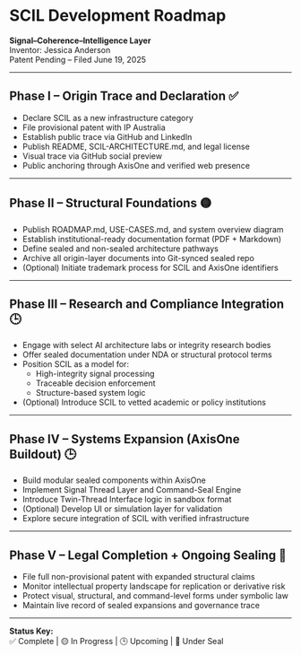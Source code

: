 # SCIL Development Roadmap  
**Signal–Coherence–Intelligence Layer**  
Inventor: Jessica Anderson  
Patent Pending – Filed June 19, 2025  

---

## Phase I – Origin Trace and Declaration ✅  
- Declare SCIL as a new infrastructure category  
- File provisional patent with IP Australia  
- Establish public trace via GitHub and LinkedIn  
- Publish README, SCIL-ARCHITECTURE.md, and legal license  
- Visual trace via GitHub social preview  
- Public anchoring through AxisOne and verified web presence  

---

## Phase II – Structural Foundations 🟡  
- Publish ROADMAP.md, USE-CASES.md, and system overview diagram  
- Establish institutional-ready documentation format (PDF + Markdown)  
- Define sealed and non-sealed architecture pathways  
- Archive all origin-layer documents into Git-synced sealed repo  
- (Optional) Initiate trademark process for SCIL and AxisOne identifiers  

---

## Phase III – Research and Compliance Integration 🕒  
- Engage with select AI architecture labs or integrity research bodies  
- Offer sealed documentation under NDA or structural protocol terms  
- Position SCIL as a model for:  
  - High-integrity signal processing  
  - Traceable decision enforcement  
  - Structure-based system logic  
- (Optional) Introduce SCIL to vetted academic or policy institutions  

---

## Phase IV – Systems Expansion (AxisOne Buildout) 🕒  
- Build modular sealed components within AxisOne  
- Implement Signal Thread Layer and Command-Seal Engine  
- Introduce Twin-Thread Interface logic in sandbox format  
- (Optional) Develop UI or simulation layer for validation  
- Explore secure integration of SCIL with verified infrastructure  

---

## Phase V – Legal Completion + Ongoing Sealing 🔐  
- File full non-provisional patent with expanded structural claims  
- Monitor intellectual property landscape for replication or derivative risk  
- Protect visual, structural, and command-level forms under symbolic law  
- Maintain live record of sealed expansions and governance trace  

---

**Status Key:**  
✅ Complete | 🟡 In Progress | 🕒 Upcoming | 🔐 Under Seal

